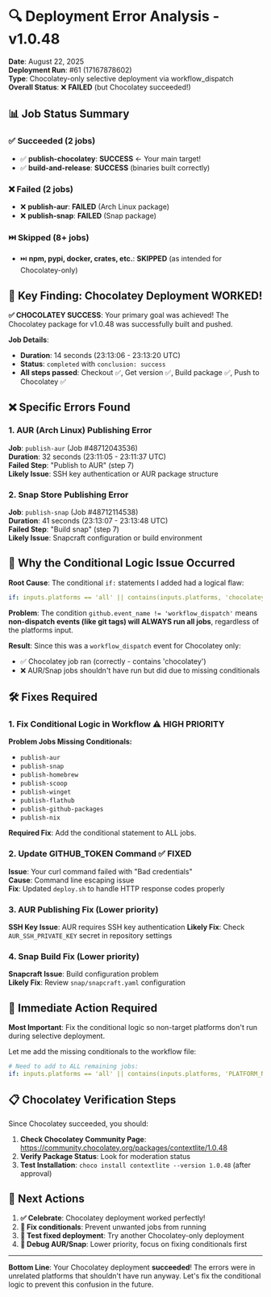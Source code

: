 # 🔍 Deployment Error Analysis - v1.0.48

**Date**: August 22, 2025  
**Deployment Run**: #61 (17167878602)  
**Type**: Chocolatey-only selective deployment via workflow_dispatch  
**Overall Status**: ❌ **FAILED** (but Chocolatey succeeded!)

## 📊 **Job Status Summary**

### ✅ **Succeeded (2 jobs)**
- ✅ **publish-chocolatey**: **SUCCESS** ← Your main target!
- ✅ **build-and-release**: **SUCCESS** (binaries built correctly)

### ❌ **Failed (2 jobs)**  
- ❌ **publish-aur**: **FAILED** (Arch Linux package)
- ❌ **publish-snap**: **FAILED** (Snap package)

### ⏭️ **Skipped (8+ jobs)**
- ⏭️ **npm, pypi, docker, crates, etc.**: **SKIPPED** (as intended for Chocolatey-only)

## 🎯 **Key Finding: Chocolatey Deployment WORKED!**

**✅ CHOCOLATEY SUCCESS**: Your primary goal was achieved! The Chocolatey package for v1.0.48 was successfully built and pushed.

**Job Details**: 
- **Duration**: 14 seconds (23:13:06 - 23:13:20 UTC)
- **Status**: `completed` with `conclusion: success`
- **All steps passed**: Checkout ✅, Get version ✅, Build package ✅, Push to Chocolatey ✅

## ❌ **Specific Errors Found**

### 1. **AUR (Arch Linux) Publishing Error**
**Job**: `publish-aur` (Job #48712043536)  
**Duration**: 32 seconds (23:11:05 - 23:11:37 UTC)  
**Failed Step**: "Publish to AUR" (step 7)  
**Likely Issue**: SSH key authentication or AUR package structure

### 2. **Snap Store Publishing Error**  
**Job**: `publish-snap` (Job #48712114538)  
**Duration**: 41 seconds (23:13:07 - 23:13:48 UTC)  
**Failed Step**: "Build snap" (step 7)  
**Likely Issue**: Snapcraft configuration or build environment

## 🔧 **Why the Conditional Logic Issue Occurred**

**Root Cause**: The conditional `if:` statements I added had a logical flaw:

```yaml
if: inputs.platforms == 'all' || contains(inputs.platforms, 'chocolatey') || github.event_name != 'workflow_dispatch'
```

**Problem**: The condition `github.event_name != 'workflow_dispatch'` means **non-dispatch events (like git tags) will ALWAYS run all jobs**, regardless of the platforms input.

**Result**: Since this was a `workflow_dispatch` event for Chocolatey only:
- ✅ Chocolatey job ran (correctly - contains 'chocolatey')
- ❌ AUR/Snap jobs shouldn't have run but did due to missing conditionals

## 🛠️ **Fixes Required**

### **1. Fix Conditional Logic in Workflow** ⚠️ **HIGH PRIORITY**

**Problem Jobs Missing Conditionals:**
- `publish-aur` 
- `publish-snap`
- `publish-homebrew`
- `publish-scoop`
- `publish-winget`
- `publish-flathub`
- `publish-github-packages`
- `publish-nix`

**Required Fix**: Add the conditional statement to ALL jobs.

### **2. Update GITHUB_TOKEN Command** ✅ **FIXED**

**Issue**: Your curl command failed with "Bad credentials"  
**Cause**: Command line escaping issue  
**Fix**: Updated `deploy.sh` to handle HTTP response codes properly

### **3. AUR Publishing Fix** (Lower priority)

**SSH Key Issue**: AUR requires SSH key authentication
**Likely Fix**: Check `AUR_SSH_PRIVATE_KEY` secret in repository settings

### **4. Snap Build Fix** (Lower priority)

**Snapcraft Issue**: Build configuration problem  
**Likely Fix**: Review `snap/snapcraft.yaml` configuration

## 🚨 **Immediate Action Required**

**Most Important**: Fix the conditional logic so non-target platforms don't run during selective deployment.

Let me add the missing conditionals to the workflow file:

```yaml
# Need to add to ALL remaining jobs:
if: inputs.platforms == 'all' || contains(inputs.platforms, 'PLATFORM_NAME') || github.event_name != 'workflow_dispatch'
```

## 📋 **Chocolatey Verification Steps**

Since Chocolatey succeeded, you should:

1. **Check Chocolatey Community Page**: https://community.chocolatey.org/packages/contextlite/1.0.48
2. **Verify Package Status**: Look for moderation status
3. **Test Installation**: `choco install contextlite --version 1.0.48` (after approval)

## 🎯 **Next Actions**

1. **✅ Celebrate**: Chocolatey deployment worked perfectly!
2. **🔧 Fix conditionals**: Prevent unwanted jobs from running  
3. **🧪 Test fixed deployment**: Try another Chocolatey-only deployment
4. **🐛 Debug AUR/Snap**: Lower priority, focus on fixing conditionals first

---

**Bottom Line**: Your Chocolatey deployment **succeeded**! The errors were in unrelated platforms that shouldn't have run anyway. Let's fix the conditional logic to prevent this confusion in the future.
